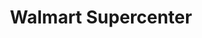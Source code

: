 ---
title: "Walmart Supercenter"
url: /denton/walmart-supercenter-west-university-drive/
shop: Supermarkt
---